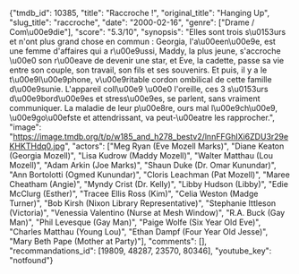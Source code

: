 {"tmdb_id": 10385, "title": "Raccroche !", "original_title": "Hanging Up", "slug_title": "raccroche", "date": "2000-02-16", "genre": ["Drame / Com\u00e9die"], "score": "5.3/10", "synopsis": "Elles sont trois s\u0153urs et n'ont plus grand chose en commun : Georgia, l'a\u00een\u00e9e, est une femme d'affaires qui a r\u00e9ussi, Maddy, la plus jeune, s'accroche \u00e0 son r\u00eave de devenir une star, et Eve, la cadette, passe sa vie entre son couple, son travail, son fils et ses souvenirs. Et puis, il y a le t\u00e9l\u00e9phone, v\u00e9ritable cordon ombilical de cette famille d\u00e9sunie. L'appareil coll\u00e9 \u00e0 l'oreille, ces 3 s\u0153urs d\u00e9bord\u00e9es et stress\u00e9es, se parlent, sans vraiment communiquer. La maladie de leur p\u00e8re, ours mal l\u00e9ch\u00e9, \u00e9go\u00efste et attendrissant, va peut-\u00eatre les rapprocher.", "image": "https://image.tmdb.org/t/p/w185_and_h278_bestv2/lnnFFGhIXi6ZDU3r29eKHKTHdq0.jpg", "actors": ["Meg Ryan (Eve Mozell Marks)", "Diane Keaton (Georgia Mozell)", "Lisa Kudrow (Maddy Mozell)", "Walter Matthau (Lou Mozell)", "Adam Arkin (Joe Marks)", "Shaun Duke (Dr. Omar Kunundar)", "Ann Bortolotti (Ogmed Kunundar)", "Cloris Leachman (Pat Mozell)", "Maree Cheatham (Angie)", "Myndy Crist (Dr. Kelly)", "Libby Hudson (Libby)", "Edie McClurg (Esther)", "Tracee Ellis Ross (Kim)", "Celia Weston (Madge Turner)", "Bob Kirsh (Nixon Library Representative)", "Stephanie Ittleson (Victoria)", "Venessia Valentino (Nurse at Mesh Window)", "R.A. Buck (Gay Man)", "Phil Levesque (Gay Man)", "Paige Wolfe (Six Year Old Eve)", "Charles Matthau (Young Lou)", "Ethan Dampf (Four Year Old Jesse)", "Mary Beth Pape (Mother at Party)"], "comments": [], "recommandations_id": [19809, 48287, 23570, 80346], "youtube_key": "notfound"}
